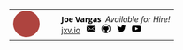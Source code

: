 <br />
<br />
<table>
  <tr>
    <td>
      <a href="index.html">
        <img height="48px" width="48px" src="avatar.png" style="border-radius: 50%"/>
      </a>
    </td>
    <td>
      &nbsp;
      &nbsp;
    </td>
    <td>
      <div>
        <a href="index.html" style="text-decoration: none;">
          <span style="font-weight: bold; font-family: 'Open Sans', sans-serif; color: #000;">Joe Vargas</span>
        </a>
        &nbsp;<span style="font-style: italic">Available for Hire!</span>
      </div>
      <div>
        <a href="http://jxv.io">jxv.io</a>
        &nbsp;
	<a href="mailto:msg@jxv.io"><img alt="email" src="email.png" height="16px" width="16px" /></a>
        &nbsp;
        <a href="https://github.com/jxv"><img alt="github" src="github.png" height="16px" width="16px" /></a>
        &nbsp;
        <a href="https://twitter.com/jxv_io"><img alt="twitter" src="twitter.png" height="16px" width="16px" /></a>
        &nbsp;
	<a href="https://www.youtube.com/channel/UCQvQt_zS0ghZbVPLP01vhgg"><img alt="youtube" src="youtube.png" height="16px" width="16px" /></a>
      </div>
    </td>
  </tr>
</table>
<br />
